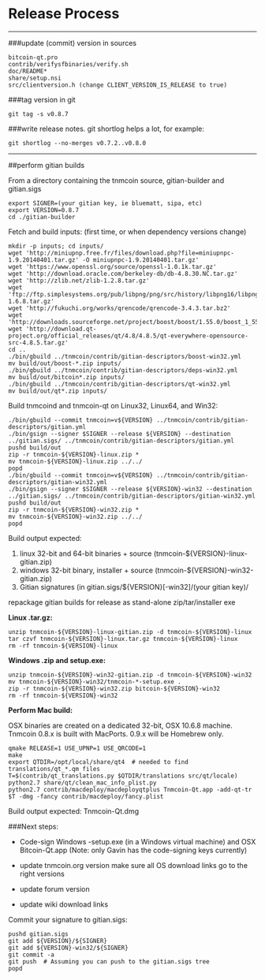 Release Process
====================

* * *

###update (commit) version in sources


	bitcoin-qt.pro
	contrib/verifysfbinaries/verify.sh
	doc/README*
	share/setup.nsi
	src/clientversion.h (change CLIENT_VERSION_IS_RELEASE to true)

###tag version in git

	git tag -s v0.8.7

###write release notes. git shortlog helps a lot, for example:

	git shortlog --no-merges v0.7.2..v0.8.0

* * *

##perform gitian builds

 From a directory containing the tnmcoin source, gitian-builder and gitian.sigs
  
	export SIGNER=(your gitian key, ie bluematt, sipa, etc)
	export VERSION=0.8.7
	cd ./gitian-builder

 Fetch and build inputs: (first time, or when dependency versions change)

	mkdir -p inputs; cd inputs/
	wget 'http://miniupnp.free.fr/files/download.php?file=miniupnpc-1.9.20140401.tar.gz' -O miniupnpc-1.9.20140401.tar.gz'
	wget 'https://www.openssl.org/source/openssl-1.0.1k.tar.gz'
	wget 'http://download.oracle.com/berkeley-db/db-4.8.30.NC.tar.gz'
	wget 'http://zlib.net/zlib-1.2.8.tar.gz'
	wget 'ftp://ftp.simplesystems.org/pub/libpng/png/src/history/libpng16/libpng-1.6.8.tar.gz'
	wget 'http://fukuchi.org/works/qrencode/qrencode-3.4.3.tar.bz2'
	wget 'http://downloads.sourceforge.net/project/boost/boost/1.55.0/boost_1_55_0.tar.bz2'
	wget 'http://download.qt-project.org/official_releases/qt/4.8/4.8.5/qt-everywhere-opensource-src-4.8.5.tar.gz'
	cd ..
	./bin/gbuild ../tnmcoin/contrib/gitian-descriptors/boost-win32.yml
	mv build/out/boost-*.zip inputs/
	./bin/gbuild ../tnmcoin/contrib/gitian-descriptors/deps-win32.yml
	mv build/out/bitcoin*.zip inputs/
	./bin/gbuild ../tnmcoin/contrib/gitian-descriptors/qt-win32.yml
	mv build/out/qt*.zip inputs/

 Build tnmcoind and tnmcoin-qt on Linux32, Linux64, and Win32:
  
	./bin/gbuild --commit tnmcoin=v${VERSION} ../tnmcoin/contrib/gitian-descriptors/gitian.yml
	./bin/gsign --signer $SIGNER --release ${VERSION} --destination ../gitian.sigs/ ../tnmcoin/contrib/gitian-descriptors/gitian.yml
	pushd build/out
	zip -r tnmcoin-${VERSION}-linux.zip *
	mv tnmcoin-${VERSION}-linux.zip ../../
	popd
	./bin/gbuild --commit tnmcoin=v${VERSION} ../tnmcoin/contrib/gitian-descriptors/gitian-win32.yml
	./bin/gsign --signer $SIGNER --release ${VERSION}-win32 --destination ../gitian.sigs/ ../tnmcoin/contrib/gitian-descriptors/gitian-win32.yml
	pushd build/out
	zip -r tnmcoin-${VERSION}-win32.zip *
	mv tnmcoin-${VERSION}-win32.zip ../../
	popd

  Build output expected:

  1. linux 32-bit and 64-bit binaries + source (tnmcoin-${VERSION}-linux-gitian.zip)
  2. windows 32-bit binary, installer + source (tnmcoin-${VERSION}-win32-gitian.zip)
  3. Gitian signatures (in gitian.sigs/${VERSION}[-win32]/(your gitian key)/

repackage gitian builds for release as stand-alone zip/tar/installer exe

**Linux .tar.gz:**

	unzip tnmcoin-${VERSION}-linux-gitian.zip -d tnmcoin-${VERSION}-linux
	tar czvf tnmcoin-${VERSION}-linux.tar.gz tnmcoin-${VERSION}-linux
	rm -rf tnmcoin-${VERSION}-linux

**Windows .zip and setup.exe:**

	unzip tnmcoin-${VERSION}-win32-gitian.zip -d tnmcoin-${VERSION}-win32
	mv tnmcoin-${VERSION}-win32/tnmcoin-*-setup.exe .
	zip -r tnmcoin-${VERSION}-win32.zip bitcoin-${VERSION}-win32
	rm -rf tnmcoin-${VERSION}-win32

**Perform Mac build:**

  OSX binaries are created on a dedicated 32-bit, OSX 10.6.8 machine.
  Tnmcoin 0.8.x is built with MacPorts.  0.9.x will be Homebrew only.

	qmake RELEASE=1 USE_UPNP=1 USE_QRCODE=1
	make
	export QTDIR=/opt/local/share/qt4  # needed to find translations/qt_*.qm files
	T=$(contrib/qt_translations.py $QTDIR/translations src/qt/locale)
	python2.7 share/qt/clean_mac_info_plist.py
	python2.7 contrib/macdeploy/macdeployqtplus Tnmcoin-Qt.app -add-qt-tr $T -dmg -fancy contrib/macdeploy/fancy.plist

 Build output expected: Tnmcoin-Qt.dmg

###Next steps:

* Code-sign Windows -setup.exe (in a Windows virtual machine) and
  OSX Bitcoin-Qt.app (Note: only Gavin has the code-signing keys currently)

* update tnmcoin.org version
  make sure all OS download links go to the right versions

* update forum version

* update wiki download links

Commit your signature to gitian.sigs:

	pushd gitian.sigs
	git add ${VERSION}/${SIGNER}
	git add ${VERSION}-win32/${SIGNER}
	git commit -a
	git push  # Assuming you can push to the gitian.sigs tree
	popd

